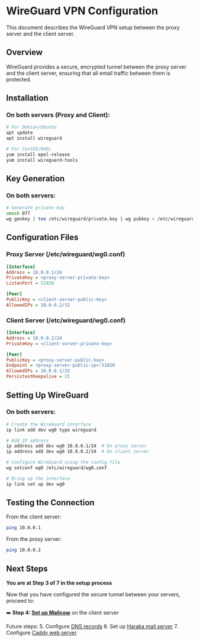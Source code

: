 # WireGuard VPN Configuration

This document describes the WireGuard VPN setup between the proxy server and the client server.

## Overview

WireGuard provides a secure, encrypted tunnel between the proxy server and the client server, ensuring that all email traffic between them is protected.

## Installation

### On both servers (Proxy and Client):

```bash
# For Debian/Ubuntu
apt update
apt install wireguard

# For CentOS/RHEL
yum install epel-release
yum install wireguard-tools
```

## Key Generation

### On both servers:

```bash
# Generate private key
umask 077
wg genkey | tee /etc/wireguard/private.key | wg pubkey > /etc/wireguard/public.key
```

## Configuration Files

### Proxy Server (/etc/wireguard/wg0.conf)

```ini
[Interface]
Address = 10.0.0.1/24
PrivateKey = <proxy-server-private-key>
ListenPort = 51820

[Peer]
PublicKey = <client-server-public-key>
AllowedIPs = 10.0.0.2/32
```

### Client Server (/etc/wireguard/wg0.conf)

```ini
[Interface]
Address = 10.0.0.2/24
PrivateKey = <client-server-private-key>

[Peer]
PublicKey = <proxy-server-public-key>
Endpoint = <proxy-server-public-ip>:51820
AllowedIPs = 10.0.0.1/32
PersistentKeepalive = 25
```

## Setting Up WireGuard

### On both servers:

```bash
# Create the WireGuard interface
ip link add dev wg0 type wireguard

# Add IP address
ip address add dev wg0 10.0.0.1/24  # On proxy server
ip address add dev wg0 10.0.0.2/24  # On client server

# Configure WireGuard using the config file
wg setconf wg0 /etc/wireguard/wg0.conf

# Bring up the interface
ip link set up dev wg0
```

## Testing the Connection

From the client server:
```bash
ping 10.0.0.1
```

From the proxy server:
```bash
ping 10.0.0.2
```

## Next Steps

**You are at Step 3 of 7 in the setup process**

Now that you have configured the secure tunnel between your servers, proceed to:

➡️ **Step 4: [Set up Mailcow](mailcow.md)** on the client server

Future steps:
5. Configure [DNS records](dns.md)
6. Set up [Haraka mail server](haraka.md)
7. Configure [Caddy web server](caddy.md) 